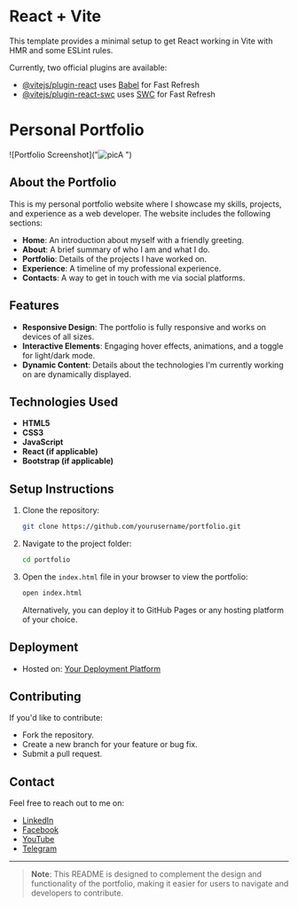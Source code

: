 # React + Vite

This template provides a minimal setup to get React working in Vite with HMR and some ESLint rules.

Currently, two official plugins are available:

- [@vitejs/plugin-react](https://github.com/vitejs/vite-plugin-react/blob/main/packages/plugin-react/README.md) uses [Babel](https://babeljs.io/) for Fast Refresh
- [@vitejs/plugin-react-swc](https://github.com/vitejs/vite-plugin-react-swc) uses [SWC](https://swc.rs/) for Fast Refresh

# Personal Portfolio

![Portfolio Screenshot]("![picA](https://github.com/user-attachments/assets/2680c8a0-26ac-43b9-b33e-76bb0f5739ae)
")

## About the Portfolio
This is my personal portfolio website where I showcase my skills, projects, and experience as a web developer. The website includes the following sections:

- **Home**: An introduction about myself with a friendly greeting.
- **About**: A brief summary of who I am and what I do.
- **Portfolio**: Details of the projects I have worked on.
- **Experience**: A timeline of my professional experience.
- **Contacts**: A way to get in touch with me via social platforms.

## Features
- **Responsive Design**: The portfolio is fully responsive and works on devices of all sizes.
- **Interactive Elements**: Engaging hover effects, animations, and a toggle for light/dark mode.
- **Dynamic Content**: Details about the technologies I'm currently working on are dynamically displayed.

## Technologies Used
- **HTML5**
- **CSS3**
- **JavaScript**
- **React (if applicable)**
- **Bootstrap (if applicable)**

## Setup Instructions
1. Clone the repository:
   ```bash
   git clone https://github.com/yourusername/portfolio.git
   ```

2. Navigate to the project folder:
   ```bash
   cd portfolio
   ```

3. Open the `index.html` file in your browser to view the portfolio:
   ```bash
   open index.html
   ```
   
   Alternatively, you can deploy it to GitHub Pages or any hosting platform of your choice.

## Deployment
- Hosted on: [Your Deployment Platform](link-to-live-portfolio)

## Contributing
If you'd like to contribute:
- Fork the repository.
- Create a new branch for your feature or bug fix.
- Submit a pull request.

## Contact
Feel free to reach out to me on:
- [LinkedIn](#)
- [Facebook](#)
- [YouTube](#)
- [Telegram](#)

---

> **Note**: This README is designed to complement the design and functionality of the portfolio, making it easier for users to navigate and developers to contribute.

